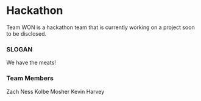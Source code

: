 # Hackathon
Team WON is a hackathon team that is currently working on a project soon to be disclosed.

### SLOGAN
We have the meats!

### Team Members
Zach Ness
Kolbe Mosher
Kevin Harvey